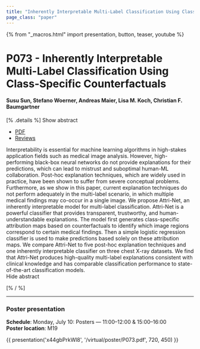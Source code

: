 ```yaml
---
title: "Inherently Interpretable Multi-Label Classification Using Class-Specific Counterfactuals"
page_class: "paper"
---
```


{% from "_macros.html" import presentation, button, teaser, youtube %}

# P073 - Inherently Interpretable Multi-Label Classification Using Class-Specific Counterfactuals

#### Susu Sun, Stefano Woerner, Andreas Maier, Lisa M. Koch, Christian F. Baumgartner


[% .details %]
<a class="toggle_visibility" data-selector=".abstract" data-level="3">Show abstract</a>
- <a href="https://openreview.net/pdf?id=OpmQOkfizzM">PDF</a>
- <a href="https://openreview.net/forum?id=OpmQOkfizzM">Reviews</a>

<p>
    <span class="abstract">
        Interpretability is essential for machine learning algorithms in high-stakes application fields such as medical image analysis. However, high-performing black-box neural networks do not provide explanations for their predictions, which can lead to mistrust and suboptimal human-ML collaboration. Post-hoc explanation techniques, which are widely used in practice, have been shown to suffer from severe conceptual problems. Furthermore, as we show in this paper, current explanation techniques do not perform adequately in the multi-label scenario, in which multiple medical findings may co-occur in a single image. We propose Attri-Net, an inherently interpretable model for multi-label classification. Attri-Net is a powerful classifier that provides transparent, trustworthy, and human-understandable explanations. The model first generates class-specific attribution maps based on counterfactuals to identify which image regions correspond to certain medical findings. Then a simple logistic regression classifier is used to make predictions based solely on these attribution maps. We compare Attri-Net to five post-hoc explanation techniques and one inherently interpretable classifier on three chest X-ray datasets. We find that Attri-Net produces high-quality multi-label explanations consistent with clinical knowledge and has comparable classification performance to state-of-the-art classification models.
        <br>
        <span class="actions"><a class="toggle_visibility" data-level="2">Hide abstract</a></span>
    </span>
</p>
[% / %]

---


### Poster presentation

**Schedule**: Monday, July 10: Posters — 11:00–12:00 & 15:00–16:00<br>
**Poster location**: M19

{{ presentation('x44gbPrkWl8', '/virtual/poster/P073.pdf', 720, 450) }}
